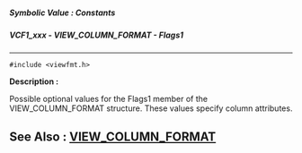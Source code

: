 ##### Symbolic Value : Constants
##### VCF1_xxx - VIEW_COLUMN_FORMAT - Flags1
---
```
#include <viewfmt.h>
```
**Description :**

Possible optional values for the Flags1 member of the VIEW_COLUMN_FORMAT 
structure.  These values specify column attributes.

**See Also :**
[VIEW_COLUMN_FORMAT](/reference/Data/VIEW_COLUMN_FORMAT)
---
